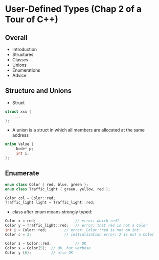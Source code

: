 # User-Defined Types (Chap 2 of a Tour of C++)

## Overall
- Introduction
- Structures
- Classes
- Unions
- Enumerations
- Advice

## Structure and Unions
- Struct
```cpp
struct xxx {
	...
};
```
- A union is a struct in which all members are allocated at the same address
```cpp
union Value {
     Node* p;
     int i;
};
```

## Enumerate
```cpp
enum class Color { red, blue, green };
enum class Traffic_light { green, yellow, red };

Color col = Color::red;
Traffic_light light = Traffic_light::red;
```
- class after enum means strongly typed:
```cpp
Color x = red;                  // error: which red?
Color y = Traffic_light::red;   // error: that red is not a Color
int i = Color::red;        // error: Color::red is not an int
Color c = 2;               // initialization error: 2 is not a Color

Color z = Color::red;           // OK
Color x = Color{5};  // OK, but verbose
Color y {6};         // also OK
```